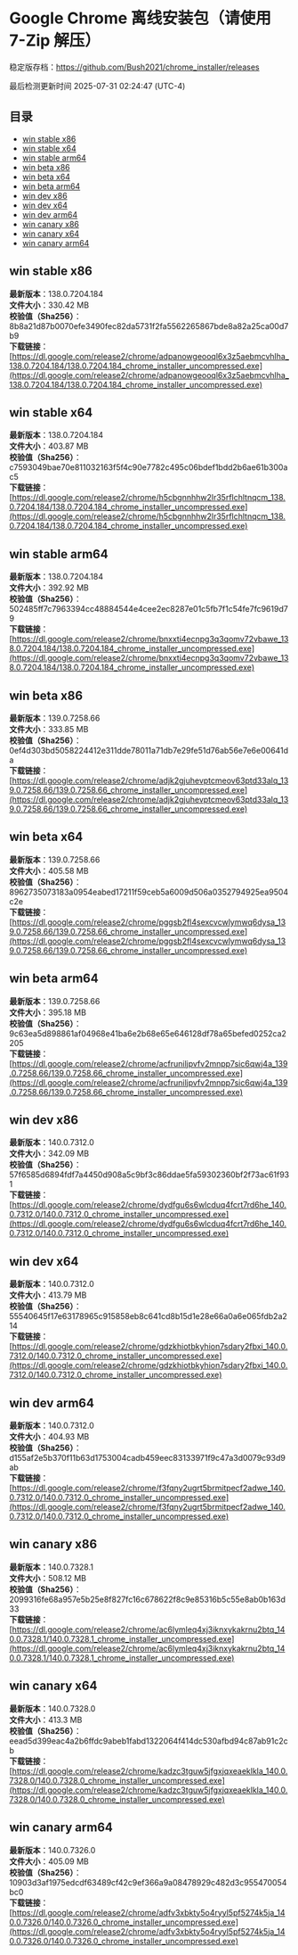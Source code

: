 # Google Chrome 离线安装包（请使用 7-Zip 解压）
稳定版存档：<https://github.com/Bush2021/chrome_installer/releases>

最后检测更新时间
2025-07-31 02:24:47 (UTC-4)

## 目录
* [win stable x86](https://github.com/Bush2021/chrome_installer?tab=readme-ov-file#win-stable-x86)
* [win stable x64](https://github.com/Bush2021/chrome_installer?tab=readme-ov-file#win-stable-x64)
* [win stable arm64](https://github.com/Bush2021/chrome_installer?tab=readme-ov-file#win-stable-arm64)
* [win beta x86](https://github.com/Bush2021/chrome_installer?tab=readme-ov-file#win-beta-x86)
* [win beta x64](https://github.com/Bush2021/chrome_installer?tab=readme-ov-file#win-beta-x64)
* [win beta arm64](https://github.com/Bush2021/chrome_installer?tab=readme-ov-file#win-beta-arm64)
* [win dev x86](https://github.com/Bush2021/chrome_installer?tab=readme-ov-file#win-dev-x86)
* [win dev x64](https://github.com/Bush2021/chrome_installer?tab=readme-ov-file#win-dev-x64)
* [win dev arm64](https://github.com/Bush2021/chrome_installer?tab=readme-ov-file#win-dev-arm64)
* [win canary x86](https://github.com/Bush2021/chrome_installer?tab=readme-ov-file#win-canary-x86)
* [win canary x64](https://github.com/Bush2021/chrome_installer?tab=readme-ov-file#win-canary-x64)
* [win canary arm64](https://github.com/Bush2021/chrome_installer?tab=readme-ov-file#win-canary-arm64)

## win stable x86
**最新版本**：138.0.7204.184  
**文件大小**：330.42 MB  
**校验值（Sha256）**：8b8a21d87b0070efe3490fec82da5731f2fa5562265867bde8a82a25ca00d7b9  
**下载链接**：[https://dl.google.com/release2/chrome/adpanowgeooql6x3z5aebmcvhlha_138.0.7204.184/138.0.7204.184_chrome_installer_uncompressed.exe](https://dl.google.com/release2/chrome/adpanowgeooql6x3z5aebmcvhlha_138.0.7204.184/138.0.7204.184_chrome_installer_uncompressed.exe)  

## win stable x64
**最新版本**：138.0.7204.184  
**文件大小**：403.87 MB  
**校验值（Sha256）**：c7593049bae70e811032163f5f4c90e7782c495c06bdef1bdd2b6ae61b300ac5  
**下载链接**：[https://dl.google.com/release2/chrome/h5cbgnnhhw2lr35rflchltnqcm_138.0.7204.184/138.0.7204.184_chrome_installer_uncompressed.exe](https://dl.google.com/release2/chrome/h5cbgnnhhw2lr35rflchltnqcm_138.0.7204.184/138.0.7204.184_chrome_installer_uncompressed.exe)  

## win stable arm64
**最新版本**：138.0.7204.184  
**文件大小**：392.92 MB  
**校验值（Sha256）**：502485ff7c7963394cc48884544e4cee2ec8287e01c5fb7f1c54fe7fc9619d79  
**下载链接**：[https://dl.google.com/release2/chrome/bnxxti4ecnpg3q3qomv72vbawe_138.0.7204.184/138.0.7204.184_chrome_installer_uncompressed.exe](https://dl.google.com/release2/chrome/bnxxti4ecnpg3q3qomv72vbawe_138.0.7204.184/138.0.7204.184_chrome_installer_uncompressed.exe)  

## win beta x86
**最新版本**：139.0.7258.66  
**文件大小**：333.85 MB  
**校验值（Sha256）**：0ef4d303bd5058224412e311dde78011a71db7e29fe51d76ab56e7e6e00641da  
**下载链接**：[https://dl.google.com/release2/chrome/adjk2gjuhevptcmeov63ptd33alq_139.0.7258.66/139.0.7258.66_chrome_installer_uncompressed.exe](https://dl.google.com/release2/chrome/adjk2gjuhevptcmeov63ptd33alq_139.0.7258.66/139.0.7258.66_chrome_installer_uncompressed.exe)  

## win beta x64
**最新版本**：139.0.7258.66  
**文件大小**：405.58 MB  
**校验值（Sha256）**：8962735073183a0954eabed17211f59ceb5a6009d506a0352794925ea9504c2e  
**下载链接**：[https://dl.google.com/release2/chrome/pggsb2fl4sexcvcwlymwq6dysa_139.0.7258.66/139.0.7258.66_chrome_installer_uncompressed.exe](https://dl.google.com/release2/chrome/pggsb2fl4sexcvcwlymwq6dysa_139.0.7258.66/139.0.7258.66_chrome_installer_uncompressed.exe)  

## win beta arm64
**最新版本**：139.0.7258.66  
**文件大小**：395.18 MB  
**校验值（Sha256）**：9c63ea5d898861af04968e41ba6e2b68e65e646128df78a65befed0252ca2205  
**下载链接**：[https://dl.google.com/release2/chrome/acfruniljpvfv2mnpp7sic6qwj4a_139.0.7258.66/139.0.7258.66_chrome_installer_uncompressed.exe](https://dl.google.com/release2/chrome/acfruniljpvfv2mnpp7sic6qwj4a_139.0.7258.66/139.0.7258.66_chrome_installer_uncompressed.exe)  

## win dev x86
**最新版本**：140.0.7312.0  
**文件大小**：342.09 MB  
**校验值（Sha256）**：57f6585d6894fdf7a4450d908a5c9bf3c86ddae5fa59302360bf2f73ac61f931  
**下载链接**：[https://dl.google.com/release2/chrome/dydfgu6s6wlcduq4fcrt7rd6he_140.0.7312.0/140.0.7312.0_chrome_installer_uncompressed.exe](https://dl.google.com/release2/chrome/dydfgu6s6wlcduq4fcrt7rd6he_140.0.7312.0/140.0.7312.0_chrome_installer_uncompressed.exe)  

## win dev x64
**最新版本**：140.0.7312.0  
**文件大小**：413.79 MB  
**校验值（Sha256）**：55540645f17e63178965c915858eb8c641cd8b15d1e28e66a0a6e065fdb2a214  
**下载链接**：[https://dl.google.com/release2/chrome/gdzkhiotbkyhion7sdary2fbxi_140.0.7312.0/140.0.7312.0_chrome_installer_uncompressed.exe](https://dl.google.com/release2/chrome/gdzkhiotbkyhion7sdary2fbxi_140.0.7312.0/140.0.7312.0_chrome_installer_uncompressed.exe)  

## win dev arm64
**最新版本**：140.0.7312.0  
**文件大小**：404.93 MB  
**校验值（Sha256）**：d155af2e5b370f11b63d1753004cadb459eec83133971f9c47a3d0079c93d9ab  
**下载链接**：[https://dl.google.com/release2/chrome/f3fqny2ugrt5brmitpecf2adwe_140.0.7312.0/140.0.7312.0_chrome_installer_uncompressed.exe](https://dl.google.com/release2/chrome/f3fqny2ugrt5brmitpecf2adwe_140.0.7312.0/140.0.7312.0_chrome_installer_uncompressed.exe)  

## win canary x86
**最新版本**：140.0.7328.1  
**文件大小**：508.12 MB  
**校验值（Sha256）**：2099316fe68a957e5b25e8f827fc16c678622f8c9e85316b5c55e8ab0b163d33  
**下载链接**：[https://dl.google.com/release2/chrome/ac6lymleq4xj3iknxykakrnu2btq_140.0.7328.1/140.0.7328.1_chrome_installer_uncompressed.exe](https://dl.google.com/release2/chrome/ac6lymleq4xj3iknxykakrnu2btq_140.0.7328.1/140.0.7328.1_chrome_installer_uncompressed.exe)  

## win canary x64
**最新版本**：140.0.7328.0  
**文件大小**：413.3 MB  
**校验值（Sha256）**：eead5d399eac4a2b6ffdc9abeb1fabd1322064f414dc530afbd94c87ab91c2cb  
**下载链接**：[https://dl.google.com/release2/chrome/kadzc3tguw5jfgxjqxeaeklkla_140.0.7328.0/140.0.7328.0_chrome_installer_uncompressed.exe](https://dl.google.com/release2/chrome/kadzc3tguw5jfgxjqxeaeklkla_140.0.7328.0/140.0.7328.0_chrome_installer_uncompressed.exe)  

## win canary arm64
**最新版本**：140.0.7326.0  
**文件大小**：405.09 MB  
**校验值（Sha256）**：10903d3af1975edcdf63489cf42c9ef366a9a08478929c482d3c955470054bc0  
**下载链接**：[https://dl.google.com/release2/chrome/adfv3xbkty5o4ryyl5pf5274k5ja_140.0.7326.0/140.0.7326.0_chrome_installer_uncompressed.exe](https://dl.google.com/release2/chrome/adfv3xbkty5o4ryyl5pf5274k5ja_140.0.7326.0/140.0.7326.0_chrome_installer_uncompressed.exe)  

